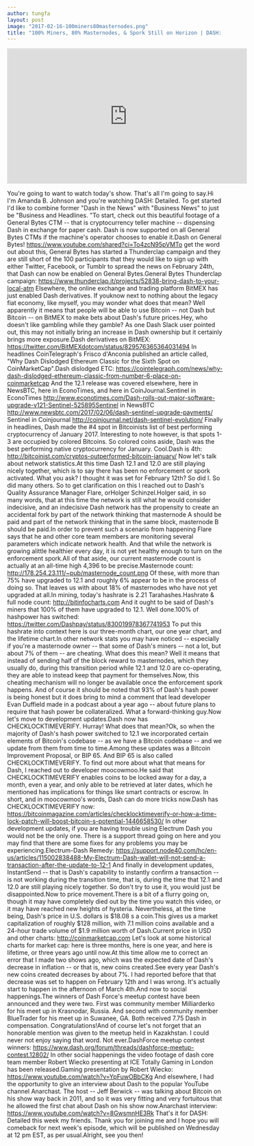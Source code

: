 ```yaml
---
author: tungfa
layout: post
image: "2017-02-16-100miners80masternodes.png"
title: "100% Miners, 80% Masternodes, & Spork Still on Horizon | DASH: Detailed "
---
```

<iframe width="560" height="315" src="https://www.youtube.com/embed/74hF7xTQMQs" frameborder="0" allowfullscreen></iframe>

You're going to want to watch today's show. That's all I'm going to say.Hi I'm Amanda B. Johnson and you're watching DASH: Detailed. To get started I'd like to combine former "Dash in the News" with "Business News" to just be "Business and Headlines.
"To start, check out this beautiful footage of a General Bytes CTM -- that is cryptocurrency teller machine -- dispensing Dash in exchange for paper cash. Dash is now supported on all General Bytes CTMs if the machine's operator chooses to enable it.Dash on General Bytes! <https://www.youtube.com/shared?ci=To4zcN95pVMTo> get the word out about this, General Bytes has started a Thunderclap campaign and they are still short of the 100 participants that they would like to sign up with either Twitter, Facebook, or Tumblr to spread the news on February 24th, that Dash can now be enabled on General Bytes.General Bytes Thunderclap campaign: <https://www.thunderclap.it/projects/52838-bring-dash-to-your-local-atm> Elsewhere, the online exchange and trading platform BitMEX has just enabled Dash derivatives. If youknow next to nothing about the legacy fiat economy, like myself, you may wonder what does that mean? Well apparently it means that people will be able to use Bitcoin -- not Dash but Bitcoin -- on BitMEX to make bets about Dash's future prices.Hey, who doesn't like gambling while they gamble? As one Dash Slack user pointed out, this may not initially bring an increase in Dash ownership but it certainly brings more exposure.Dash derivatives on BitMEX: <https://twitter.com/BitMEXdotcom/status/829576365364031494> In headlines CoinTelegraph's Frisco d'Anconia published an article called, "Why Dash Dislodged Ethereum Classic for the Sixth Spot on CoinMarketCap".Dash dislodged ETC: <https://cointelegraph.com/news/why-dash-dislodged-ethereum-classic-from-number-6-place-on-coinmarketcap> And the 12.1 release was covered elsewhere, here in NewsBTC, here in EconoTimes, and here in CoinJournal.Sentinel in EconoTimes <http://www.econotimes.com/Dash-rolls-out-major-software-upgrade-v121-Sentinel-525895Sentinel> in NewsBTC <http://www.newsbtc.com/2017/02/06/dash-sentinel-upgrade-payments/> Sentinel in Coinjournal <http://coinjournal.net/dash-sentinel-evolution/> Finally in headlines, Dash made the #4 spot in Bitcoinists list of best performing cryptocurrency of January 2017. Interesting to note however, is that spots 1-3 are occupied by colored Bitcoins. So colored coins aside, Dash was the best performing native cryptocurrency for January. Cool.Dash is 4th: <http://bitcoinist.com/cryptos-outperformed-bitcoin-january/>
Now let's talk about network statistics.At this time Dash 12.1 and 12.0 are still playing nicely together, which is to say there has been no enforcement or spork activated. What you ask? I thought it was set for February 12th? So did I. So did many others. So to get clarification on this I reached out to Dash's Quality Assurance Manager Flare, orHolger Schinzel.Holger said, in so many words, that at this time the network is still what he would consider indecisive, and an indecisive Dash network has the propensity to create an accidental fork by part of the network thinking that masternode A should be paid and part of the network thinking that in the same block, masternode B should be paid.In order to prevent such a scenario from happening Flare says that he and other core team members are monitoring several parameters which indicate network health. And that while the network is growing alittle healthier every day, it is not yet healthy enough to turn on the enforcement spork.All of that aside, our current masternode count is actually at an all-time high 4,396 to be precise.Masternode count: <http://178.254.23.111/~pub/masternode_count.png> Of these, with more than 75% have upgraded to 12.1 and roughly 6% appear to be in the process of doing so. That leaves us with about 18% of masternodes who have not yet upgraded at all.In mining, today's hashrate is 2.21 Tarahashes.Hashrate & full node count: <http://bitinfocharts.com> And it ought to be said of Dash's miners that 100% of them have upgraded to 12.1. Well done.100% of hashpower has switched: <https://twitter.com/Dashpay/status/830019978367741953> To put this hashrate into context here is our three-month chart, our one year chart, and the lifetime chart.In other network stats you may have noticed -- especially if you're a masternode owner -- that some of Dash's miners -- not a lot, but about 7% of them -- are cheating. What does this mean? Well it means that instead of sending half of the block reward to masternodes, which they usually do, during this transition period while 12.1 and 12.0 are co-operating, they are able to instead keep that payment for themselves.Now, this cheating mechanism will no longer be available once the enforcement spork happens. And of course it should be noted that 93% of Dash's hash power is being honest but it does bring to mind a comment that lead developer Evan Duffield made in a podcast about a year ago -- about future plans to require that hash power be collateralized. What a forward-thinking guy.Now let's move to development updates.Dash now has CHECKLOCKTIMEVERIFY. Hurray! What does that mean?Ok, so when the majority of Dash's hash power switched to 12.1 we incorporated certain elements of 
Bitcoin's codebase -- as we have a Bitcoin codebase -- and we update from them from time to time.Among these updates was a Bitcoin Improvement Proposal, or BIP 65. And BIP 65 is also called CHECKLOCKTIMEVERIFY. To find out more about what that means for Dash, I reached out to developer moocowmoo.He said that CHECKLOCKTIMEVERIFY enables coins to be locked away for a day, a month, even a year, and only able to be retrieved at later dates, which he mentioned has implications for things like smart contracts or escrow. In short, and in moocowmoo's words, Dash can do more tricks now.Dash has CHECKLOCKTIMEVERIFY now: <https://bitcoinmagazine.com/articles/checklocktimeverify-or-how-a-time-lock-patch-will-boost-bitcoin-s-potential-1446658530/> In other development updates, if you are having trouble using Electrum Dash you would not be the only one. There is a support thread going on here and you may find that there are some fixes for any problems you may be experiencing.Electrum-Dash Remedy: <https://support.node40.com/hc/en-us/articles/115002838488-My-Electrum-Dash-wallet-will-not-send-a-transaction-after-the-update-to-12-1> And finally in development updates, InstantSend -- that is Dash's capability to instantly confirm a transaction -- is not working during the transition time, that is, during the time that 12.1 and 12.0 are still playing nicely together. So don't try to use it, you would just be disappointed.Now to price movement.There is a bit of a flurry going on, though it may have completely died out by the time you watch this video, or it may have reached new heights of hysteria. Nevertheless, at the time being, Dash's price in U.S. dollars is $18.08 s a coin.This gives us a market capitalization of roughly $128 million, with 7.1 million coins available and a 24-hour trade volume of $1.9 million worth of Dash.Current price in USD and other charts: <http://coinmarketcap.com> Let's look at some historical charts for market cap: here is three months, here is one year, and here is lifetime, or three years ago until now.At this time allow me to correct an error that I made two shows ago, which was the expected date of Dash's decrease in inflation -- or that is, new coins created.See every year Dash's new coins created decreases by about 7%. I had reported before that that decrease was set to happen on February 12th and I was wrong. It's actually start to happen in the afternoon of March 4th.And now to social happenings.The winners of Dash Force's meetup contest have been announced and they were two. First was 
community member Milliarderko for his meet up in Krasnodar, Russia. And second with community member BlueTrader for his meet up in Suwanee, GA. Both received 7.75 Dash in compensation. Congratulations!And of course let's not forget that an honorable mention was given to the meetup held in Kazakhstan. I could never not enjoy saying that word. Not ever.DashForce meetup contest winners: <https://www.dash.org/forum/threads/dashforce-meetup-contest.12802/> In other social happenings the video footage of dash core team member Robert Wiecko presenting at ICE Totally Gaming in London has been released.Gaming presentation by Robert Wiecko: <https://www.youtube.com/watch?v=YpFuwOBbCKg> And elsewhere, I had the opportunity to give an interview about Dash to the popular YouTube channel Anarchast. The host -- Jeff Berwick -- was talking about Bitcoin on his show way back in 2011, and so it was very fitting and very fortuitous that he allowed the first chat about Dash on his show now.Anarchast interview: <https://www.youtube.com/watch?v=8GwsmnHE3Rk> That's it for DASH: Detailed this week my friends. Thank you for joining me and I hope you will comeback for next week's episode, which will be published on Wednesday at 12 pm EST, as per usual.Alright, see you then!
